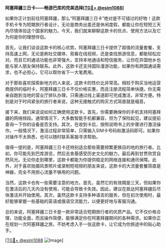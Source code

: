 **阿塞拜疆三日卡——畅游巴库的完美选择[[TG💪+ @esim1088](https://t.me/s/esim1088)]**

如果你正计划前往阿塞拜疆，那么“阿塞拜疆三日卡”绝对是不可错过的好物！这款手机卡专为短期旅行者设计，无论是商务出差还是休闲度假，都能让你在短短三天内尽情体验这个国家的魅力。今天，我们就来聊聊这款卡的优点、使用方法以及它为何是你的理想伴侣。

首先，让我们谈谈这款卡的核心优势。阿塞拜疆三日卡提供了超值的流量套餐，支持高速上网，无论是刷社交媒体、观看在线视频，还是查找旅游信息，都能轻松应对。而且它的通话功能也非常强大，支持本地通话和短信服务，让你在异国他乡也能与家人朋友保持联系。此外，这款卡还支持国际漫游功能，如果你有跨国通话需求，也不必担心，它可以帮你省下一大笔费用。

对于那些喜欢探索新地方的人来说，这款卡的性价比非常高。相较于购买当地运营商提供的临时卡，阿塞拜疆三日卡不仅价格实惠，而且注册流程简单快捷。你无需亲自跑到当地的营业厅排队办理，只需通过线上渠道即可完成激活，非常方便。特别是对于时间紧张的旅行者来说，这种无接触式的购买方式简直就是福音。

接下来，我们来说说如何正确使用这款卡。首先，你需要确保你的手机支持阿塞拜疆的网络频段。通常情况下，大多数智能手机都兼容，但为了保险起见，建议提前查询一下你的设备是否支持。其次，在收到卡后，按照说明书上的步骤进行激活操作。一般情况下，激活过程非常简单，只需输入SIM卡号码和激活码即可。如果你对操作不太熟悉，也可以随时联系客服寻求帮助。

值得一提的是，阿塞拜疆三日卡还特别适合那些需要频繁更换目的地的旅行者。比如，你可能先到巴库游览，然后去舍基感受历史文化的魅力，最后再到甘贾欣赏自然风光。无论你走到哪里，这款卡都能为你提供稳定的网络连接和通讯保障。此外，对于喜欢拍摄风景照片或录制短视频的朋友来说，这款卡的大流量套餐简直是神器，完全不用担心流量不够用的问题。

当然，这款卡也有一些需要注意的地方。首先，虽然它的有效期是三天，但如果你在激活后的几天内没有使用，可能会导致卡失效。因此，建议在抵达阿塞拜疆后尽快激活并开始使用。其次，虽然这款卡支持多种语言的服务，但在初次使用时，最好能够掌握一些基础的英语或俄语交流能力，以便更好地与客服沟通。

总的来说，阿塞拜疆三日卡是一款非常适合短期旅行者的优质产品。它不仅价格合理，功能全面，而且操作简便，能够满足你在阿塞拜疆期间的各种需求。如果你正在规划一次阿塞拜疆之旅，不妨考虑入手一张这款卡，让它成为你旅途中的贴心助手。

[[TG💪+ @esim1088](https://t.me/s/esim1088) ![Image](https://i.postimg.cc/4NQfJmqS/Snipaste-2025-05-13-00-14-12.png)]
